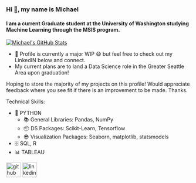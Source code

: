 ### Hi 👋, my name is Michael
#### I am a current Graduate student at the University of Washington studying Machine Learning through the MSIS program.

[![Michael's GitHub Stats](https://github-readme-stats.vercel.app/api?username=mykldggn)](https://github.com/anuraghazra/github-readme-stats)

- 🔭 Profile is currently a major WIP 😅 but feel free to check out my LinkedIN below and connect.
- My current plans are to land a Data Science role in the Greater Seattle Area upon graduation! 

Hoping to store the majority of my projects on this profile! Would appreciate feedback where you see fit if there is an improvement to be made. Thanks.

Technical Skills: 
* 🐍 PYTHON 
  * 📚 General Libraries: Pandas, NumPy
  * 📦 DS Packages: Scikit-Learn, Tensorflow
  * 😎 Visualization Packages: Seaborn, matplotlib, statsmodels
* 🗄️ SQL, R
* 📊 TABLEAU

[<img src='https://cdn.jsdelivr.net/npm/simple-icons@3.0.1/icons/github.svg' alt='github' height='40'>](https://github.com/mykldggn)    [<img src='https://cdn.jsdelivr.net/npm/simple-icons@3.0.1/icons/linkedin.svg' alt='linkedin' height='40'>](https://www.linkedin.com/in/miklduggan/)  





